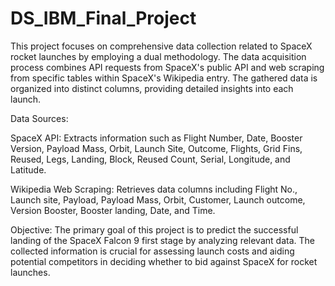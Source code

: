 # DS_IBM_Final_Project

This project focuses on comprehensive data collection related to SpaceX rocket launches by employing a dual methodology. The data acquisition process combines API requests from SpaceX's public API and web scraping from specific tables within SpaceX's Wikipedia entry. The gathered data is organized into distinct columns, providing detailed insights into each launch.

Data Sources:

SpaceX API: Extracts information such as Flight Number, Date, Booster Version, Payload Mass, Orbit, Launch Site, Outcome, Flights, Grid Fins, Reused, Legs, Landing, Block, Reused Count, Serial, Longitude, and Latitude.

Wikipedia Web Scraping: Retrieves data columns including Flight No., Launch site, Payload, Payload Mass, Orbit, Customer, Launch outcome, Version Booster, Booster landing, Date, and Time.

Objective:
The primary goal of this project is to predict the successful landing of the SpaceX Falcon 9 first stage by analyzing relevant data. The collected information is crucial for assessing launch costs and aiding potential competitors in deciding whether to bid against SpaceX for rocket launches.
